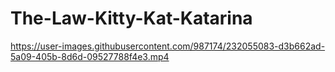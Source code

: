 The-Law-Kitty-Kat-Katarina
==========================



https://user-images.githubusercontent.com/987174/232055083-d3b662ad-5a09-405b-8d6d-09527788f4e3.mp4

